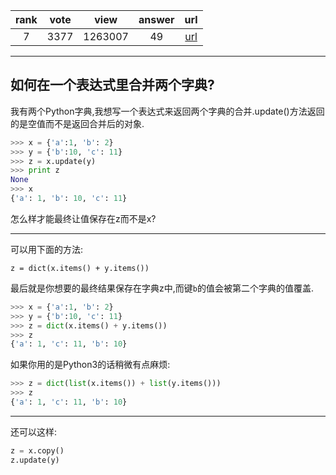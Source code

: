 
| rank | vote | view | answer | url |
|:-:|:-:|:-:|:-:|:-:|
|7|3377|1263007|49| [url](http://stackoverflow.com/questions/38987/how-to-merge-two-dictionaries-in-a-single-expression) |
***

## 如何在一个表达式里合并两个字典?

我有两个Python字典,我想写一个表达式来返回两个字典的合并.update()方法返回的是空值而不是返回合并后的对象.

```python
>>> x = {'a':1, 'b': 2}
>>> y = {'b':10, 'c': 11}
>>> z = x.update(y)
>>> print z
None
>>> x
{'a': 1, 'b': 10, 'c': 11}
```

怎么样才能最终让值保存在z而不是x?

***

可以用下面的方法:

```
z = dict(x.items() + y.items())
```

最后就是你想要的最终结果保存在字典z中,而键`b`的值会被第二个字典的值覆盖.

```python
>>> x = {'a':1, 'b': 2}
>>> y = {'b':10, 'c': 11}
>>> z = dict(x.items() + y.items())
>>> z
{'a': 1, 'c': 11, 'b': 10}
```

如果你用的是Python3的话稍微有点麻烦:

```python
>>> z = dict(list(x.items()) + list(y.items()))
>>> z
{'a': 1, 'c': 11, 'b': 10}
```

***

还可以这样:

```python
z = x.copy()
z.update(y)
```

